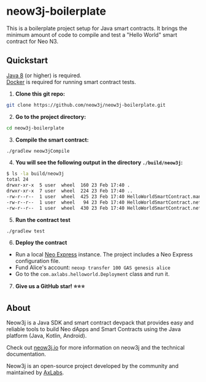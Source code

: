 # neow3j-boilerplate

This is a boilerplate project setup for Java smart contracts. It brings the minimum amount of code
to compile and test a "Hello World" smart contract for Neo N3.

## Quickstart

[Java 8](https://adoptium.net/) (or higher) is required.  
[Docker](https://www.docker.com/products/docker-desktop) is required for running smart contract
tests.

1. **Clone this git repo:**

```bash
git clone https://github.com/neow3j/neow3j-boilerplate.git
```

2. **Go to the project directory:**

```bash
cd neow3j-boilerplate
```

3. **Compile the smart contract:**

```bash
./gradlew neow3jCompile
```

4. **You will see the following output in the directory `./build/neow3j`:**

```bash
$ ls -la build/neow3j 
total 24
drwxr-xr-x  5 user  wheel  160 23 Feb 17:40 .
drwxr-xr-x  7 user  wheel  224 23 Feb 17:40 ..
-rw-r--r--  1 user  wheel  425 23 Feb 17:40 HelloWorldSmartContract.manifest.json
-rw-r--r--  1 user  wheel   94 23 Feb 17:40 HelloWorldSmartContract.nef
-rw-r--r--  1 user  wheel  430 23 Feb 17:40 HelloWorldSmartContract.nefdbgnfo
```

5. **Run the contract test**

```bash
./gradlew test
```

6. **Deploy the contract**

- Run a local [Neo Express](https://github.com/neo-project/neo-express) instance. The project 
  includes a Neo Express configuration file.
- Fund Alice's account: `neoxp transfer 100 GAS genesis alice`
- Go to the `com.axlabs.helloworld.Deployment` class and run it.

7. **Give us a GitHub star! :star::star::star:**

## About

Neow3j is a Java SDK and smart contract devpack that provides easy and reliable tools to build Neo
dApps and Smart Contracts using the Java platform (Java, Kotlin, Android).

Check out [neow3j.io](https://neow3j.io) for more information on neow3j and the technical
documentation.

Neow3j is an open-source project developed by the community and maintained by
[AxLabs](https://axlabs.com).

